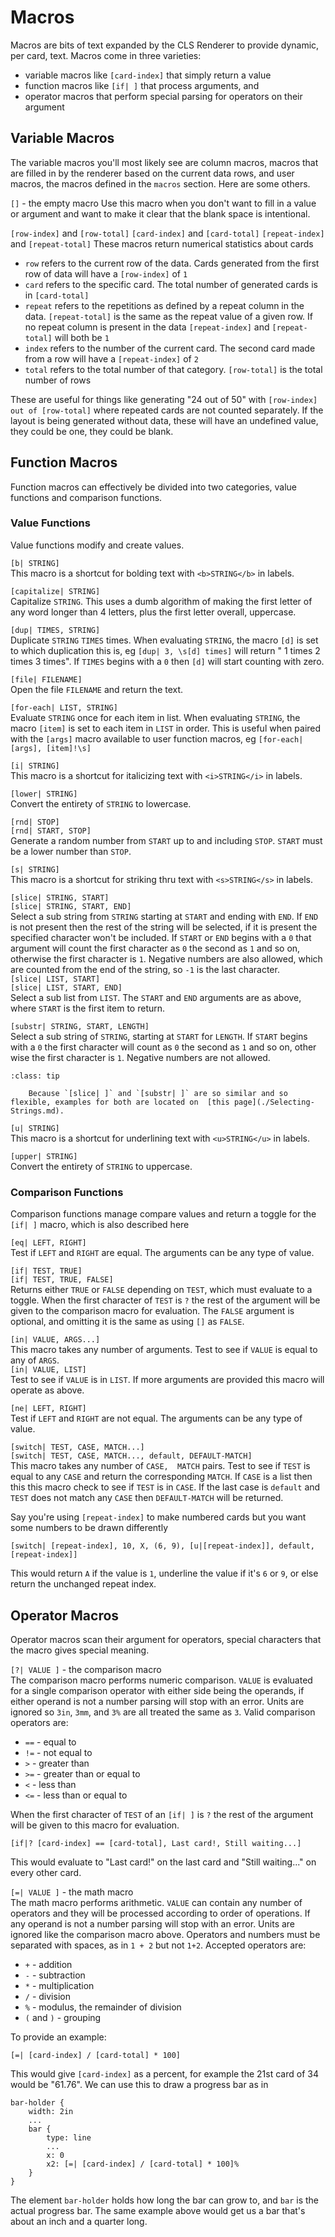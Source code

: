 # Macros

Macros are bits of text expanded by the CLS Renderer to provide dynamic, per card, text. Macros come in three varieties:

 * variable macros like `[card-index]` that simply return a value
 * function macros like `[if| ]` that process arguments, and
 * operator macros that perform special parsing for operators on their argument

## Variable Macros

The variable macros you'll most likely see are column macros, macros that are filled in by the renderer based on the current data rows, and user macros, the macros defined in the `macros` section. Here are some others.

`[]` - the empty macro
Use this macro when you don't want to fill in a value or argument and want to make it clear that the blank space is intentional.

`[row-index]` and `[row-total]`
`[card-index]` and `[card-total]`
`[repeat-index]` and `[repeat-total]`
These macros return numerical statistics about cards

 * `row` refers to the current row of the data. Cards generated from the first row of data will have a `[row-index]` of `1`
 * `card` refers to the specific card. The total number of generated cards is in `[card-total]`
 * `repeat` refers to the repetitions as defined by a repeat column in the data. `[repeat-total]` is the same as the repeat value of a given row. If no repeat column is present in the data `[repeat-index]` and `[repeat-total]` will both be `1`
 * `index` refers to the number of the current card. The second card made from a row will have a `[repeat-index]` of `2`
 * `total` refers to the total number of that category. `[row-total]` is the total number of rows

These are useful for things like generating "24 out of 50" with `[row-index] out of [row-total]` where repeated cards are not counted separately. If the layout is being generated without data, these will have an undefined value, they could be one, they could be blank.

## Function Macros

Function macros can effectively be divided into two categories, value functions and comparison functions.

### Value Functions

Value functions modify and create values.

`[b| STRING]`\
This macro is a shortcut for bolding text with `<b>STRING</b>` in labels.

`[capitalize| STRING]`\
Capitalize `STRING`. This uses a dumb algorithm of making the first letter of any word longer than 4 letters, plus the first letter overall, uppercase.

`[dup| TIMES, STRING]`\
Duplicate `STRING` `TIMES` times. When evaluating `STRING`, the macro `[d]` is set to which duplication this is, eg `[dup| 3, \s[d] times]` will return " 1 times 2 times 3 times". If `TIMES` begins with a `0` then `[d]` will start counting with zero.

`[file| FILENAME]`\
Open the file `FILENAME` and return the text.

`[for-each| LIST, STRING]`\
Evaluate `STRING` once for each item in list. When evaluating `STRING`, the macro `[item]` is set to each item in `LIST` in order. This is useful when paired with the `[args]` macro available to user function macros, eg `[for-each| [args], [item]!\s]`

`[i| STRING]`\
This macro is a shortcut for italicizing text with `<i>STRING</i>` in labels.

`[lower| STRING]`\
Convert the entirety of `STRING` to lowercase.

`[rnd| STOP]`\
`[rnd| START, STOP]`\
Generate a random number from `START` up to and including `STOP`. `START` must be a lower number than `STOP`. 

`[s| STRING]`\
This macro is a shortcut for striking thru text with `<s>STRING</s>` in labels.

`[slice| STRING, START]`\
`[slice| STRING, START, END]`\
Select a sub string from `STRING` starting at `START` and ending with `END`. If `END` is not present then the rest of the string will be selected, if it is present the specified character won't be included. If `START` or `END` begins with a `0` that argument will count the first character as `0` the second as `1` and so on, otherwise the first character is `1`. Negative numbers are also allowed, which are counted from the end of the string, so `-1` is the last character.\
`[slice| LIST, START]`\
`[slice| LIST, START, END]`\
Select a sub list from `LIST`. The `START` and `END` arguments are as above, where `START` is the first item to return.

`[substr| STRING, START, LENGTH]`\
Select a sub string of `STRING`, starting at `START` for `LENGTH`. If `START` begins with a `0` the first character will count as `0` the second as `1` and so on, other wise the first character is `1`. Negative numbers are not allowed.

```{admonition} Examples
:class: tip

    Because `[slice| ]` and `[substr| ]` are so similar and so flexible, examples for both are located on  [this page](./Selecting-Strings.md).
```

`[u| STRING]`\
This macro is a shortcut for underlining text with `<u>STRING</u>` in labels.

`[upper| STRING]`\
Convert the entirety of `STRING` to uppercase.


### Comparison Functions

Comparison functions manage compare values and return a toggle for the `[if| ]` macro, which is also described here

`[eq| LEFT, RIGHT]`\
Test if `LEFT` and `RIGHT` are equal. The arguments can be any type of value.

`[if| TEST, TRUE]`\
`[if| TEST, TRUE, FALSE]`\
Returns either `TRUE` or `FALSE` depending on `TEST`, which must evaluate to a toggle. When the first character of `TEST` is `?` the rest of the argument will be given to the comparison macro for evaluation. The `FALSE` argument is optional, and omitting it is the same as using `[]` as `FALSE`.

`[in| VALUE, ARGS...]`\
This macro takes any number of arguments. Test to see if `VALUE` is equal to any of `ARGS`.\
`[in| VALUE, LIST]`\
Test to see if `VALUE` is in `LIST`. If more arguments are provided this macro will operate as above.



`[ne| LEFT, RIGHT]`\
Test if `LEFT` and `RIGHT` are not equal. The arguments can be any type of value.

`[switch| TEST, CASE, MATCH...]`\
`[switch| TEST, CASE, MATCH..., default, DEFAULT-MATCH]`\
This macro takes any number of `CASE,  MATCH` pairs. Test to see if `TEST` is equal to any `CASE` and return the corresponding `MATCH`. If `CASE` is a list then this this macro check to see if `TEST` is in `CASE`. If the last case is `default` and `TEST` does not match any `CASE` then `DEFAULT-MATCH` will be returned.

Say you're using `[repeat-index]` to make numbered cards but you want some numbers to be drawn differently

    [switch| [repeat-index], 10, X, (6, 9), [u|[repeat-index]], default, [repeat-index]]

This would return `A` if the value is `1`, underline the value if it's `6` or `9`, or else return the unchanged repeat index.


## Operator Macros

Operator macros scan their argument for operators, special characters that the macro gives special meaning.

`[?| VALUE ]` - the comparison macro\
The comparison macro performs numeric comparison. `VALUE` is evaluated for a single comparison operator with either side being the operands, if either operand is not a number parsing will stop with an error. Units are ignored so `3in`,  `3mm`, and `3%` are all treated the same as `3`.
Valid comparison operators are:

 * `==` - equal to
 * `!=` - not equal to
 * `>` - greater than
 * `>=` - greater than or equal to
 * `<` - less than
 * `<=` - less than or equal to

When the first character of `TEST` of an `[if| ]` is `?` the rest of the argument will be given to this macro for evaluation.

    [if|? [card-index] == [card-total], Last card!, Still waiting...]

This would evaluate to "Last card!" on the last card and "Still waiting..." on every other card.

`[=| VALUE ]` - the math macro\
The math macro performs arithmetic. `VALUE` can contain any number of operators and they will be processed according to order of operations. If any operand is not a number parsing will stop with an error. Units are ignored like the comparison macro above. Operators and numbers must be separated with spaces, as in `1 + 2` but not `1+2`.
Accepted operators are:

 * `+` - addition
 * `-` - subtraction
 * `*` - multiplication
 * `/` - division
 * `%` - modulus, the remainder of division
 * `(` and `)` - grouping

To provide an example:

    [=| [card-index] / [card-total] * 100]

This would give `[card-index]` as a percent, for example the 21st card of 34 would be "61.76". We can use this to draw a progress bar as in

    bar-holder {
        width: 2in
        ...
        bar {
            type: line
            ...
            x: 0
            x2: [=| [card-index] / [card-total] * 100]%
        }
    }

The element `bar-holder` holds how long the bar can grow to, and `bar` is the actual progress bar. The same example above would get us a bar that's about an inch and a quarter long.
